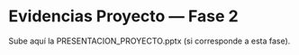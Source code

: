 # Evidencias Proyecto — Fase 2
Sube aquí la PRESENTACION_PROYECTO.pptx (si corresponde a esta fase).